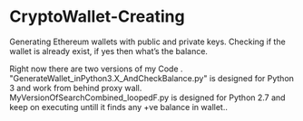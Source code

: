 # CryptoWallet-Creating
Generating Ethereum wallets with public and private keys. 
Checking if the wallet is already exist, if yes then what’s the balance.

Right now there are two versions of my Code .
"GenerateWallet_inPython3.X_AndCheckBalance.py" is designed for Python 3 and work from behind proxy wall.
MyVersionOfSearchCombined_loopedF.py is designed for Python 2.7 and keep on executing untill it finds any +ve balance in wallet..

